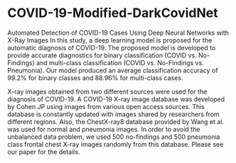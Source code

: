 # COVID-19-Modified-DarkCovidNet
Automated Detection of COVID-19 Cases Using Deep Neural Networks with X-Ray Images
In this study, a deep learning model is proposed for the automatic diagnosis of COVID-19. The proposed model is developed to provide accurate diagnostics for binary classification (COVID vs. No-Findings) and multi-class classification (COVID vs. No-Findings vs. Pneumonia). Our model produced an average classification accuracy of 99.2% for binary classes and 88.96% for multi-class cases.

X-ray images obtained from two different sources were used for the diagnosis of COVID-19. A COVID-19 X-ray image database was developed by Cohen JP using images from various open access sources. This database is constantly updated with images shared by researchers from different regions. Also, the ChestX-ray8 database provided by Wang et al. was used for normal and pneumonia images. In order to avoid the unbalanced data problem, we used 500 no-findings and 500 pneumonia class frontal chest X-ray images randomly from this database. Please see our paper for the details.

